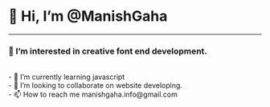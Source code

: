<h1> 👋 Hi, I’m @ManishGaha </h1> <hr>
 <h3> 👀 I’m interested in creative font end development. </h3> <br>
- 🌱 I’m currently learning javascript<br>
- 💞️ I’m looking to collaborate on website developing.<br>
- 📫 How to reach me manishgaha.info@gmail.com<br>
<!---
ManishGaha/ManishGaha is a ✨ special ✨ repository because its `README.md` (this file) appears on your GitHub profile.
You can click the Preview link to take a look at your changes.
--->
